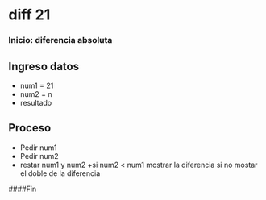 # diff 21

### Inicio: diferencia absoluta

## Ingreso datos

 + num1 = 21
 + num2 = n
 + resultado
 
## Proceso

 + Pedir num1
 + Pedír num2
 + restar num1 y num2
    +si num2 < num1 mostrar la diferencia
    si no mostar el doble de la diferencia

####Fin